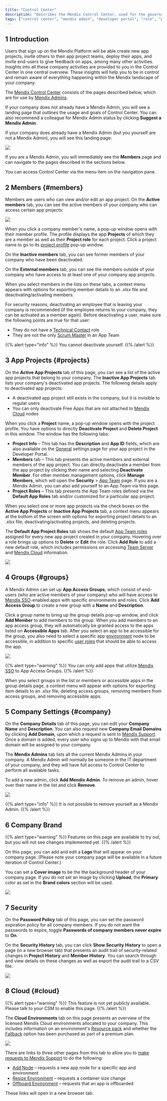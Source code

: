 ```yaml
---
title: "Control Center"
description: "Describes the Mendix Control Center, used for the governance of company members, apps, security, and cloud resources."
tags: ["control center", "mendix admin", "developer portal", "role", "permissions", "fallback", "resource pack", "node", "offboard"]
---
```


## 1 Introduction

Users that sign up on the Mendix Platform will be able create new app projects, invite others to their app project teams, deploy their apps, and invite end-users to give feedback on apps, among many other activities. Insights into all these company activities are provided to you in the Control Center in one central overview. These insights will help you to be in control and remain aware of everything happening within the Mendix landscape of your company.

The [Mendix Control Center](https://controlcenter.mendix.com/) consists of the pages described below, which are for use by [Mendix Admins](#company).

If your company does not already have a Mendix Admin, you will see a landing page that outlines the usage and goals of Control Center. You can also recommend a colleague for Mendix Admin status by clicking **Suggest a Mendix Admin**.

If your company does already have a Mendix Admin (but you yourself are not a Mendix Admin), you will see this landing page:

![](attachments/admin-exists.jpg)

If you are a Mendix Admin, you will immediately see the **Members** page and can navigate to the pages described in the sections below.

You can access Control Center via the menu item on the navigation pane.

## 2 Members {#members}

Members are users who can view and/or edit an app project. On the **Active members** tab, you can see the active members of your company who can access certain app projects: 

![](attachments/members.jpg)

When you click a company member's name, a pop-up window opens with their member profile. The profile displays the app **Projects** of which they are a member as well as their **Project role** for each project. Click a project name to go to its [project profile](#projects) pop-up window.

On the **Inactive members** tab, you can see former members of your company who have been deactivated.

On the **External members** tab, you can see the members outside of your company who have access to at least one of your company app projects.

When you select members in the lists on these tabs, a context menu appears with options for exporting member details to an *.xlsx* file and deactivating/activating members.

For security reasons, deactivating an employee that is leaving your company is recommended (if the employee returns to your company, they can be activated as a member again). Before deactivating a user, make sure the following points are true for that user:

* They do not have a [Technical Contact](/developerportal/collaborate/app-roles#technical-contact) role
* They are not the only [Scrum Master](/developerportal/collaborate/app-roles#app-team-roles) in an App Team

{{% alert type="info" %}}
You cannot deactivate yourself.
{{% /alert %}}

## 3 App Projects {#projects}

On the **Active App Projects** tab of this page, you can see a list of the active app projects that belong to your company. The **Inactive App Projects** tab lists your company's deactivated app projects. The following details apply to deactivated app projects:

* A deactivated app project still exists in the company, but it is invisible to regular users
* You can only deactivate Free Apps that are not attached to [Mendix Cloud](/developerportal/deploy/mendix-cloud-deploy) nodes

When you click a **Project** name, a pop-up window opens with the project profile. You have options to directly **Deactivate Project** and **Delete Project** in this window. The window has the following tabs:

* **Project Info** – This tab has the **Description** and **App ID** fields, which are also available on the [General](/developerportal/settings/general-settings) settings page for your app project in the Developer Portal. 
* **Members** tab – This tab presents the active members and external members of the app project. You can directly deactivate a member from the app project by clicking their name and selecting **Deactivate Member**. For other member management options, click **Manage Members**, which will open the **Security** > [App Team](../collaborate/team#managing) page. If you are a Mendix Admin, you can also add yourself to an App Team via this page.
* **Project Roles** –  This tab presents the App Team roles defined via the **Default App Roles** tab and/or customized for a particular app project.

When you select one or more app projects via the check boxes on the **Active App Projects** or **Inactive App Projects** tab, a context menu appears at the bottom of the screen with options for exporting project details to an *.xlsx* file, deactivating/activating projects, and deleting projects.

The **Default App Project Roles** tab shows the default [App Team roles](/developerportal/collaborate/app-roles#edit-app-team-roles) assigned for every new app project created in your company. Hovering over a role brings up options to **Delete** or **Edit** the role. Click **Add Role** to add a new default role, which includes permissions on accessing [Team Server](/developerportal/develop/team-server) and [Mendix Cloud](/developerportal/deploy/mendix-cloud-deploy) information.

![](attachments/roles.jpg)

## 4 Groups {#groups}

A Mendix Admin can set up **App Access Groups**, which consist of end-users (who are active members of your company) who will have access to [Mendix SSO](/appstore/modules/mendix-sso)-enabled apps with specific environments and roles. Click **Add Access Group** to create a new group with a **Name** and **Description**.

Click a group name to bring up the group details pop-up window, and click **Add Member** to add members to the group. When you add members to an app access group, they will automatically be granted access to the apps listed on **Accessible Apps** tab. After you select an app to be accessible for the group, you also need to select a specific app [environment](/developerportal/deploy/environments) node to be accessible, in addition to specific [user roles](/refguide/user-roles) that should be able to access the app.

![](attachments/access-group.jpg)

{{% alert type="warning" %}}
You can only add apps that utilize [Mendix SSO](/appstore/modules/mendix-sso) to App Access Groups.
{{% /alert %}}

When you select groups in the list or members or accessible apps in the group details page, a context menu will appear with options for exporting item details to an *.xlsx* file, deleting access groups, removing members from access groups, and removing accessible apps.

## 5 Company Settings {#company}

On the **Company Details** tab of this page, you can edit your **Company Name** and **Description**. You can also request new **Company Email Domains** by clicking **Add Domain**, upon which a request is sent to [Mendix Support](/developerportal/support/). Once a domain is added, every user who signs up to Mendix with that email domain will be assigned to your company.

The **Mendix Admins** tab lists all the current Mendix Admins in your company. A Mendix Admin will normally be someone in the IT department of your company, and they will have full access to Control Center to perform all available tasks. 

To add a new admin, click **Add Mendix Admin**. To remove an admin, hover over their name in the list and click **Remove**.

![](attachments/admin.jpg)

{{% alert type="info" %}}
It is not possible to remove yourself as a Mendix Admin.
{{% /alert %}}

## 6 Company Brand

{{% alert type="warning" %}}
Features on this page are available to try out, but you will not see changes implemented yet.
{{% /alert %}}

On this page, you can add and edit a **Logo** that will appear on your company page. (Please note your company page will be available in a future iteration of Control Center.)

You can set a **Cover image** to be the the background header of your company page. If you do not set an image by clicking **Upload**, the **Primary** color as set in the **Brand colors** section will be used.

![](attachments/brand.jpg)

## 7 Security

On the **Password Policy** tab of this page, you can set the password expiration policy for all company members. If you do not want the passwords to expire, toggle **Passwords of company members never expire** to **On**.

On the **Security History** tab, you can click **Show Security History** to open a page (in a new browser tab) that presents an audit trail of security-related changes in **Project History** and **Member History**. You can search through and view details on these changes as well as export the audit trail to a CSV file.

![](attachments/security.jpg)

## 8 Cloud {#cloud}

{{% alert type="warning" %}}
This feature is not yet publicly available. Please talk to your CSM to enable this page.
{{% /alert %}}

The **Cloud Environments** tab on this page presents an overview of the licensed Mendix Cloud environments allocated to your company. This includes information on an environment's [Resource pack](/developerportal/deploy/mendix-cloud-deploy#resource-pack) and whether the [Fallback](/developerportal/deploy/mendix-cloud-deploy#fallback) option has been purchased as part of a premium plan.   

![](attachments/cloud.jpg)

There are links to three other pages from this tab to allow you to [make requests to Mendix Support](/developerportal/support/submit-support-request#3-submitting-a-new-request) to do the following:

* [Add Node](/developerportal/support/new-app-node-request-template#new-node) – requests a new app node for a specific app and environment
* [Resize Environment](/developerportal/support/new-app-node-request-template#resize) – requests a container size change
* [Offboard Environment](/developerportal/support/new-app-node-request-template#offboard) – requests that an app is offboarded

These links will open in a new browser tab.
